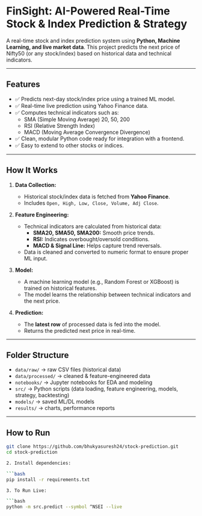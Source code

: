 


# FinSight: AI-Powered Real-Time Stock & Index Prediction & Strategy

A real-time stock and index prediction system using **Python, Machine Learning, and live market data**. This project predicts the next price of Nifty50 (or any stock/index) based on historical data and technical indicators.

---

## **Features**

- ✅ Predicts next-day stock/index price using a trained ML model.
- ✅ Real-time live prediction using Yahoo Finance data.
- ✅ Computes technical indicators such as:
  - SMA (Simple Moving Average) 20, 50, 200
  - RSI (Relative Strength Index)
  - MACD (Moving Average Convergence Divergence)
- ✅ Clean, modular Python code ready for integration with a frontend.
- ✅ Easy to extend to other stocks or indices.

---

## **How It Works**

1. **Data Collection:**
   - Historical stock/index data is fetched from **Yahoo Finance**.
   - Includes `Open, High, Low, Close, Volume, Adj Close`.

2. **Feature Engineering:**
   - Technical indicators are calculated from historical data:
     - **SMA20, SMA50, SMA200:** Smooth price trends.
     - **RSI:** Indicates overbought/oversold conditions.
     - **MACD & Signal Line:** Helps capture trend reversals.
   - Data is cleaned and converted to numeric format to ensure proper ML input.

3. **Model:**
   - A machine learning model (e.g., Random Forest or XGBoost) is trained on historical features.
   - The model learns the relationship between technical indicators and the next price.

4. **Prediction:**
   - The **latest row** of processed data is fed into the model.
   - Returns the predicted next price in real-time.

---
## Folder Structure
- `data/raw/` → raw CSV files (historical data)
- `data/processed/` → cleaned & feature-engineered data
- `notebooks/` → Jupyter notebooks for EDA and modeling
- `src/` → Python scripts (data loading, feature engineering, models, strategy, backtesting)
- `models/` → saved ML/DL models
- `results/` → charts, performance reports


---

## How to Run

```bash
git clone https://github.com/bhukyasuresh24/stock-prediction.git
cd stock-prediction

2. Install dependencies:

```bash
pip install -r requirements.txt

3. To Run Live:

```bash
python -m src.predict --symbol ^NSEI --live


